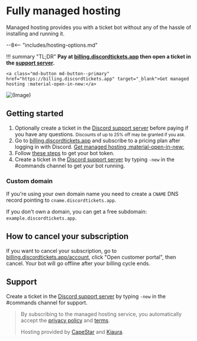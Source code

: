 # Fully managed hosting

Managed hosting provides you with a ticket bot without any of the hassle of installing and running it.

<!-- do not delete -->
--8<-- "includes/hosting-options.md"
<!-- /do not delete -->

!!! summary "TL;DR"
	**Pay at [billing.discordtickets.app](https://billing.discordtickets.app) then open a ticket in the [support server](https://go.eartharoid.me/discord).**

	<a class="md-button md-button--primary" href="https://billing.discordtickets.app" target="_blank">Get managed hosting :material-open-in-new:</a>

![(Image)](https://i.imgur.com/cJtMHUq.png)

## Getting started

1. Optionally create a ticket in the [Discord support server](https://go.eartharoid.me/discord) before paying if you have any questions. <small>Discounts of up to 25% off may be granted if you ask.</small>
2. Go to [billing.discordtickets.app](https://billing.discordtickets.app) and subscribe to a pricing plan after logging in with Discord. <a class="md-button md-button--primary" href="https://billing.discordtickets.app" target="_blank">Get managed hosting :material-open-in-new:</a>
3. Follow [these steps](/getting-your-bot-token) to get your bot token.
4. Create a ticket in the [Discord support server](https://go.eartharoid.me/discord) by typing `-new` in the #commands channel to get your bot running.

### Custom domain

If you're using your own domain name you need to create a `CNAME` DNS record pointing to `cname.discordtickets.app`.

If you don't own a domain, you can get a free subdomain: `example.discordtickets.app`.

## How to cancel your subscription

If you want to cancel your subscription, go to [billing.discordtickets.app/account](https://billing.discordtickets.app/account), click "Open customer portal", then cancel. Your bot will go offline after your billing cycle ends.

<!-- do not delete -->
<!-- --8<-- "includes/hosting-form.html" -->
<!-- /do not delete -->

## Support

Create a ticket in the [Discord support server](https://go.eartharoid.me/discord) by typing `-new` in the #commands channel for support.

> By subscribing to the managed hosting service, you automatically accept the [privacy policy](https://billing.discordtickets.app/privacy) and [terms](https://billing.discordtickets.app/terms).
>
> Hosting provided by [CapeStar](https://capestar.xyz/) and [Kiaura](https://kiaura.eu/).
